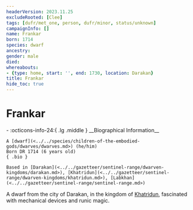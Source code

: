 ```yaml
---
headerVersion: 2023.11.25
excludeRooted: [Clee]
tags: [dufr/met_one, person, dufr/minor, status/unknown]
campaignInfo: []
name: Frankar
born: 1714
species: dwarf
ancestry:
gender: male
died:
whereabouts:
- {type: home, start: '', end: 1730, location: Darakan}
title: Frankar
hide_toc: true
---
```

# Frankar
<div class="grid cards ext-narrow-margin ext-one-column" markdown>
- :octicons-info-24:{ .lg .middle } __Biographical Information__

    A [dwarf](<../../species/children-of-the-embodied-gods/dwarves/dwarves.md>) (he/him)  
    Born DR 1714 (6 years old)  
    { .bio }

    Based in [Darakan](<../../gazetteer/sentinel-range/dwarven-kingdoms/darakan.md>), [Khatridun](<../../gazetteer/sentinel-range/dwarven-kingdoms/khatridun.md>), [Labkhan](<../../gazetteer/sentinel-range/sentinel-range.md>)
</div>


A dwarf from the city of Darakan, in the kingdom of [Khatridun](<../../gazetteer/sentinel-range/dwarven-kingdoms/khatridun.md>), fascinated with mechanical devices and runic magic. 

